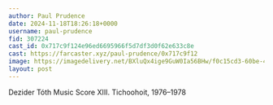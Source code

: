 ```yaml
---
author: Paul Prudence
date: 2024-11-18T18:26:18+0000
username: paul-prudence
fid: 307224
cast_id: 0x717c9f124e96ed6695966f5d7df3d0f62e633c8e
cast: https://farcaster.xyz/paul-prudence/0x717c9f12
image: https://imagedelivery.net/BXluQx4ige9GuW0Ia56BHw/f0c15cd3-60be-4420-5bb0-2e627f23b200/original
layout: post
---
```


Dezider Tóth
Music Score XIII. Tichoohoit, 1976–1978

<img src='https://imagedelivery.net/BXluQx4ige9GuW0Ia56BHw/f0c15cd3-60be-4420-5bb0-2e627f23b200/original' alt='' referrerpolicy='no-referrer'/>
